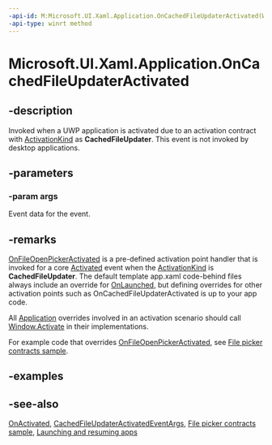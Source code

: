```yaml
---
-api-id: M:Microsoft.UI.Xaml.Application.OnCachedFileUpdaterActivated(Windows.ApplicationModel.Activation.CachedFileUpdaterActivatedEventArgs)
-api-type: winrt method
---
```


<!-- Method syntax
virtual protected void OnCachedFileUpdaterActivated(Windows.ApplicationModel.Activation.CachedFileUpdaterActivatedEventArgs args)
-->

# Microsoft.UI.Xaml.Application.OnCachedFileUpdaterActivated

## -description

Invoked when a UWP application is activated due to an activation contract with [ActivationKind](/uwp/api/windows.applicationmodel.activation.activationkind) as **CachedFileUpdater**. This event is not invoked by desktop applications.

## -parameters

### -param args

Event data for the event.

## -remarks

[OnFileOpenPickerActivated](application_onfileopenpickeractivated_101387531.md) is a pre-defined activation point handler that is invoked for a core [Activated](/uwp/api/windows.ui.core.corewindow.activated) event when the [ActivationKind](/uwp/api/windows.applicationmodel.activation.activationkind) is **CachedFileUpdater**. The default template app.xaml code-behind files always include an override for [OnLaunched](application_onlaunched_859642554.md), but defining overrides for other activation points such as OnCachedFileUpdaterActivated is up to your app code.

All [Application](application.md) overrides involved in an activation scenario should call [Window.Activate](window_activate_1797342875.md) in their implementations.

For example code that overrides [OnFileOpenPickerActivated](application_onfileopenpickeractivated_101387531.md), see [File picker contracts sample](https://github.com/microsoftarchive/msdn-code-gallery-microsoft/tree/master/Official%20Windows%20Platform%20Sample/File%20picker%20contracts%20sample).

## -examples

## -see-also

[OnActivated](application_onactivated_603737819.md), [CachedFileUpdaterActivatedEventArgs](/uwp/api/windows.applicationmodel.activation.cachedfileupdateractivatedeventargs), [File picker contracts sample](https://github.com/microsoftarchive/msdn-code-gallery-microsoft/tree/master/Official%20Windows%20Platform%20Sample/File%20picker%20contracts%20sample), [Launching and resuming apps](/windows/uwp/launch-resume/)
